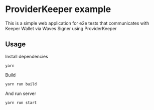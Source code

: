 # ProviderKeeper example

This is a simple web application for e2e tests that communicates with Keeper Wallet via Waves Signer using ProviderKeeper

## Usage

Install dependencies

```shell
yarn
```

Build

```shell
yarn run build
```

And run server

```shell
yarn run start
```
